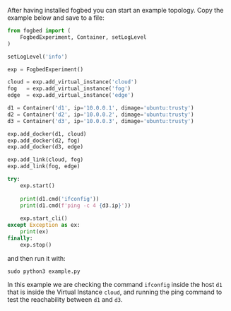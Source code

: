 After having installed fogbed you can start an example topology. Copy the example below and save to a file:

```py
from fogbed import (
    FogbedExperiment, Container, setLogLevel
)

setLogLevel('info')

exp = FogbedExperiment()

cloud = exp.add_virtual_instance('cloud')
fog   = exp.add_virtual_instance('fog')
edge  = exp.add_virtual_instance('edge')

d1 = Container('d1', ip='10.0.0.1', dimage='ubuntu:trusty')
d2 = Container('d2', ip='10.0.0.2', dimage='ubuntu:trusty')
d3 = Container('d3', ip='10.0.0.3', dimage='ubuntu:trusty')

exp.add_docker(d1, cloud)
exp.add_docker(d2, fog)
exp.add_docker(d3, edge)

exp.add_link(cloud, fog)
exp.add_link(fog, edge)

try:
    exp.start()
    
    print(d1.cmd('ifconfig'))
    print(d1.cmd(f'ping -c 4 {d3.ip}'))
    
    exp.start_cli()
except Exception as ex: 
    print(ex)
finally:
    exp.stop()
```
and then run it with:
```
sudo python3 example.py
```

In this example we are checking the command `ifconfig` inside the host `d1` that is inside the Virtual Instance `cloud`, and running the ping command to test the reachability between `d1` and `d3`.